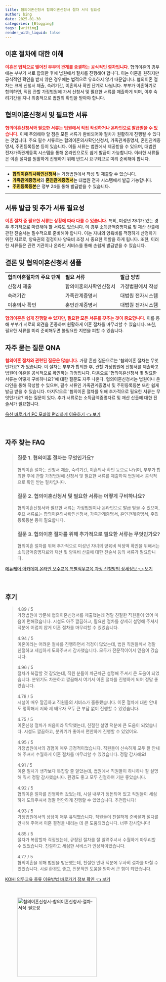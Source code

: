 ```yaml
---
title: 협의이혼신청서 합의이혼신청서 절차 서식 필요성
author: bing
date: 2025-01-30
categories: [Blogging]
tags: [writing]
render_with_liquid: false
---
```



<h2 id='이혼 절차에 대한 이해'>이혼 절차에 대한 이해</h2>

<p><b><span style="color: #ee2323;">이혼은 법적으로 맺어진 부부의 관계를 종결하는 공식적인 절차입니다.</span></b> 협의이혼의 경우에는 부부가 서로 합의한 후에 법원에서 절차를 진행해야 합니다. 이는 이혼을 원하지만 공식적인 확인을 받지 않은 경우에는 법적으로 유효하지 않기 때문입니다. 협의이혼 절차는 크게 신청서 제출, 숙려기간, 이혼의사 확인 단계로 나뉩니다. 부부가 이혼하기로 합의하면, 직접 관할 가정법원에 가서 신청서 및 필요한 서류를 제출하게 되며, 이후 숙려기간을 지나 최종적으로 법원의 확인을 받아야 합니다.</p>

<h2 id='협의이혼신청서 및 필요한 서류'>협의이혼신청서 및 필요한 서류</h2>

<p><b><span style="color: #ee2323;">협의이혼신청서와 필요한 서류는 법원에서 직접 작성하거나 온라인으로 발급받을 수 있습니다.</span></b> 이때 주의해야 할 점은 모든 서류가 완비되어야 절차가 원활하게 진행될 수 있다는 것입니다. 주요 필수 서류로는 합의이혼의사확인신청서, 가족관계증명서, 혼인관계증명서, 주민등록등본 등이 있습니다. 이들 서류는 법원에서 제공받을 수 있으며, 대법원 전자가족관계등록 시스템을 통해 온라인으로도 쉽게 발급이 가능합니다. 이러한 서류들은 이혼 절차를 원활하게 진행하기 위해 반드시 요구되므로 미리 준비해야 합니다.</p>

<hr />

<ul>
    <li><b><span style="background-color: #ffe066;">합의이혼의사확인신청서</span></b>는 가정법원에서 작성 및 제출할 수 있습니다.</li>
    <li><b><span style="background-color: #ffe066;">가족관계증명서</span></b>와 <b><span style="background-color: #ffe066;">혼인관계증명서</span></b>는 대법원 전자 시스템에서 발급 가능합니다.</li>
    <li><b><span style="background-color: #ffe066;">주민등록등본</span></b>은 정부 24를 통해 발급받을 수 있습니다.</li>
</ul>

<hr />

<h2 id='서류 발급 및 추가 서류 필요성'>서류 발급 및 추가 서류 필요성</h2>

<p><b><span style="color: #ee2323;">이혼 절차 중 필요한 서류는 상황에 따라 다를 수 있습니다.</span></b> 특히, 미성년 자녀가 있는 경우 추가적으로 마련해야 할 서류도 있습니다. 이 경우 소득금액증명자료 및 재산 산출에 관한 진술서는 필수적으로 준비해야 합니다. 이는 자녀의 양육비를 적정하게 산정하기 위한 자료로, 양육권의 결정이나 양육비 조정 시 중요한 역할을 하게 됩니다. 또한, 이러한 서류들은 관련 기관이나 온라인 서비스를 통해 손쉽게 발급받을 수 있습니다.</p>

<h2 id='결론 및 협의이혼신청서 샘플'>결론 및 협의이혼신청서 샘플</h2>

<table>
    <tr>
        <td><b>협의이혼절차의 주요 단계</b></td>
        <td><b>필요 서류</b></td>
        <td><b>발급 방법</b></td>
    </tr>
    <tr>
        <td>신청서 제출</td>
        <td>합의이혼의사확인신청서</td>
        <td>가정법원에서 작성</td>
    </tr>
    <tr>
        <td>숙려기간</td>
        <td>가족관계증명서</td>
        <td>대법원 전자시스템</td>
    </tr>
    <tr>
        <td>이혼의사 확인</td>
        <td>혼인관계증명서</td>
        <td>대법원 전자시스템</td>
    </tr>
</table>

<p><b><span style="color: #ee2323;">협의이혼은 쉽게 진행할 수 있지만, 필요한 모든 서류를 갖추는 것이 중요합니다.</span></b> 이를 통해 부부가 서로의 의견을 존중하며 원활하게 이혼 절차를 마무리할 수 있습니다. 또한, 필요한 서류를 미리 준비해두면 불필요한 지연을 피할 수 있습니다.</p>

<h2 id='자주 묻는 질문 QNA'>자주 묻는 질문 QNA</h2>

<p><b><span style="color: #ee2323;">협의이혼 절차와 관련된 질문은 많습니다.</span></b> 가장 흔한 질문으로는 '협의이혼 절차는 무엇인가요?'가 있습니다. 이 절차는 부부가 합의한 후, 관할 가정법원에 신청서를 제출하고 법원이 이혼을 공식적으로 확인하는 과정입니다. 다음으로 '협의이혼신청서 및 필요한 서류는 어떻게 구비하나요?'에 대한 질문도 자주 나온다. 협의이혼신청서는 법원이나 온라인을 통해 작성할 수 있으며, 필수 서류인 가족관계증명서 및 주민등록등본 또한 쉽게 발급 받을 수 있습니다. 마지막으로 '협의이혼 절차를 위해 추가적으로 필요한 서류는 무엇인가요?'라는 질문이 있다. 추가 서류로는 소득금액증명자료 및 재산 산출에 대한 진술서가 필요합니다.</p>


<p><a class="click-button" title="옥션 바로가기 PC 모바일 편리하게 이용하기" href="https://purplelist.github.io/posts/%EC%98%A5%EC%85%98-%EB%B0%94%EB%A1%9C%EA%B0%80%EA%B8%B0-PC-%EB%AA%A8%EB%B0%94%EC%9D%BC-%ED%8E%B8%EB%A6%AC%ED%95%98%EA%B2%8C-%EC%9D%B4%EC%9A%A9%ED%95%98%EA%B8%B0/" rel="dofollow">옥션 바로가기 PC 모바일 편리하게 이용하기 👈 보기</a></p><br>
<h2 id='자주_찾는_FAQ'>자주 찾는 FAQ</h2>
<div itemscope="" itemtype="https://schema.org/FAQPage"> 
<blockquote> 
<div itemscope="" itemprop="mainEntity" itemtype="https://schema.org/Question"> 
<h3 itemprop="name">질문 1. 협의이혼 절차는 무엇인가요?</h3> 
<div itemscope="" itemprop="acceptedAnswer" itemtype="https://schema.org/Answer"> 
<span itemprop="text"> 
<p>협의이혼 절차는 신청서 제출, 숙려기간, 이혼의사 확인 등으로 나뉘며, 부부가 합의한 후에 관할 가정법원에 신청서 및 필요한 서류를 제출하여 법원에서 공식적으로 확인 받는 절차입니다.</p> 
</span> 
</div> 
</div> 

<div itemscope="" itemprop="mainEntity" itemtype="https://schema.org/Question"> 
<h3 itemprop="name">질문 2. 협의이혼신청서 및 필요한 서류는 어떻게 구비하나요?</h3> 
<div itemscope="" itemprop="acceptedAnswer" itemtype="https://schema.org/Answer"> 
<span itemprop="text"> 
<p>협의이혼신청서와 필요한 서류는 가정법원이나 온라인으로 발급 받을 수 있으며, 주요 서류로는 합의이혼의사확인신청서, 가족관계증명서, 혼인관계증명서, 주민등록등본 등이 필요합니다.</p> 
</span> 
</div> 
</div> 

<div itemscope="" itemprop="mainEntity" itemtype="https://schema.org/Question"> 
<h3 itemprop="name">질문 3. 협의이혼 절차를 위해 추가적으로 필요한 서류는 무엇인가요?</h3> 
<div itemscope="" itemprop="acceptedAnswer" itemtype="https://schema.org/Answer"> 
<span itemprop="text"> 
<p>협의이혼 절차를 위해 추가적으로 미성년 자녀의 양육비 적정액 확인을 위해서는 소득금액증명자료와 재산 및 양육비 산출에 대한 진술서 등의 서류가 필요합니다.</p> 
</span> 
</div> 
</div> 

</blockquote> 
</div>
<p><a class="click-button" title="에듀케어 아카데미 온라인 보수교육 특별직무교육 과정 신청방법 상세정보" href="https://purplelist.github.io/posts/%EC%97%90%EB%93%80%EC%BC%80%EC%96%B4-%EC%95%84%EC%B9%B4%EB%8D%B0%EB%AF%B8-%EC%98%A8%EB%9D%BC%EC%9D%B8-%EB%B3%B4%EC%88%98%EA%B5%90%EC%9C%A1-%ED%8A%B9%EB%B3%84%EC%A7%81%EB%AC%B4%EA%B5%90%EC%9C%A1-%EA%B3%BC%EC%A0%95-%EC%8B%A0%EC%B2%AD%EB%B0%A9%EB%B2%95-%EC%83%81%EC%84%B8%EC%A0%95%EB%B3%B4/" rel="dofollow">에듀케어 아카데미 온라인 보수교육 특별직무교육 과정 신청방법 상세정보 👈 보기</a></p><br>
<h2 id='후기'>후기</h2>
<div itemscope itemtype="https://schema.org/Product">
  <blockquote>
  <div itemprop="review" itemscope itemtype="https://schema.org/Review">
      <div itemprop="reviewRating" itemscope itemtype="https://schema.org/Rating"> <span itemprop="ratingValue">4.89</span> / <span itemprop="bestRating">5</span> </div>
      <span itemprop="reviewBody">가정법원에 방문해 협의이혼신청서를 제출했는데 정말 친절한 직원들이 있어 마음이 편해졌습니다. 시설도 아주 깔끔하고, 필요한 절차를 상세히 설명해 주셔서 덕분에 어렵지 않게 이혼 절차를 마무리할 수 있었습니다.</span>
  </div>
  <br>
  <div itemprop="review" itemscope itemtype="https://schema.org/Review">
      <div itemprop="reviewRating" itemscope itemtype="https://schema.org/Rating"> <span itemprop="ratingValue">4.94</span> / <span itemprop="bestRating">5</span> </div>
      <span itemprop="reviewBody">이혼이라는 어려운 절차를 진행하면서 걱정이 많았는데, 법원 직원들께서 정말 친절하고 세심하게 도와주셔서 감사했습니다. 모두가 전문적이어서 믿음이 갔습니다.</span>
  </div>
  <br>
  <div itemprop="review" itemscope itemtype="https://schema.org/Review">
      <div itemprop="reviewRating" itemscope itemtype="https://schema.org/Rating"> <span itemprop="ratingValue">4.96</span> / <span itemprop="bestRating">5</span> </div>
      <span itemprop="reviewBody">절차가 복잡할 것 같았는데, 직원 분들이 차근차근 설명해 주셔서 큰 도움이 되었습니다. 분위기도 차분하고 깔끔해서 여기서 이혼 절차를 진행하게 되어 정말 좋았습니다.</span>
  </div>
  <br>
  <div itemprop="review" itemscope itemtype="https://schema.org/Review">
      <div itemprop="reviewRating" itemscope itemtype="https://schema.org/Rating"> <span itemprop="ratingValue">4.78</span> / <span itemprop="bestRating">5</span> </div>
      <span itemprop="reviewBody">시설이 매우 깔끔하고 직원들의 서비스가 훌륭했습니다. 이혼 절차에 대한 안내도 명확해서 저와 제 배우자 모두 큰 부담 없이 진행할 수 있었습니다.</span>
  </div>
  <br>
  <div itemprop="review" itemscope itemtype="https://schema.org/Review">
      <div itemprop="reviewRating" itemscope itemtype="https://schema.org/Rating"> <span itemprop="ratingValue">4.75</span> / <span itemprop="bestRating">5</span> </div>
      <span itemprop="reviewBody">이혼신청 절차가 처음이라 막막했는데, 친절한 설명 덕분에 큰 도움이 되었습니다. 시설도 깔끔하고, 분위기가 좋아서 편안하게 진행할 수 있었어요.</span>
  </div>
  <br>
  <div itemprop="review" itemscope itemtype="https://schema.org/Review">
      <div itemprop="reviewRating" itemscope itemtype="https://schema.org/Rating"> <span itemprop="ratingValue">4.95</span> / <span itemprop="bestRating">5</span> </div>
      <span itemprop="reviewBody">가정법원에서의 경험이 매우 긍정적이었습니다. 직원들이 신속하게 모두 잘 안내해 주셔서 수월하게 이혼 절차를 마무리할 수 있었습니다. 정말 감사해요!</span>
  </div>
  <br>
  <div itemprop="review" itemscope itemtype="https://schema.org/Review">
      <div itemprop="reviewRating" itemscope itemtype="https://schema.org/Rating"> <span itemprop="ratingValue">4.91</span> / <span itemprop="bestRating">5</span> </div>
      <span itemprop="reviewBody">이혼 절차가 생각보다 복잡할 줄 알았는데, 법원에서 직원들이 하나하나 잘 설명해 줘서 정말 감사했습니다. 환경도 좋고 모두 친절하여 기분 좋았습니다.</span>
  </div>
  <br>
  <div itemprop="review" itemscope itemtype="https://schema.org/Review">
      <div itemprop="reviewRating" itemscope itemtype="https://schema.org/Rating"> <span itemprop="ratingValue">4.92</span> / <span itemprop="bestRating">5</span> </div>
      <span itemprop="reviewBody">협의이혼 절차를 진행하러 갔었는데, 시설 내부가 정돈되어 있고 직원들이 세심하게 도와주셔서 정말 편안하게 진행할 수 있었습니다. 추천합니다!</span>
  </div>
  <br>
  <div itemprop="review" itemscope itemtype="https://schema.org/Review">
      <div itemprop="reviewRating" itemscope itemtype="https://schema.org/Rating"> <span itemprop="ratingValue">4.93</span> / <span itemprop="bestRating">5</span> </div>
      <span itemprop="reviewBody">가정법원에서의 상담이 매우 유익했습니다. 직원들이 친절하게 준비물과 절차를 안내해 주어서 이혼 결정을 내리는 데 큰 도움되었습니다. 너무 감사합니다!</span>
  </div>
  <br>
  <div itemprop="review" itemscope itemtype="https://schema.org/Review">
      <div itemprop="reviewRating" itemscope itemtype="https://schema.org/Rating"> <span itemprop="ratingValue">4.85</span> / <span itemprop="bestRating">5</span> </div>
      <span itemprop="reviewBody">절차가 복잡할까 걱정했는데, 규정된 절차를 잘 알려주셔서 수월하게 마무리할 수 있었습니다. 친절하고 세심한 서비스가 인상적이었습니다.</span>
  </div>
  <br>
  <div itemprop="review" itemscope itemtype="https://schema.org/Review">
      <div itemprop="reviewRating" itemscope itemtype="https://schema.org/Rating"> <span itemprop="ratingValue">4.77</span> / <span itemprop="bestRating">5</span> </div>
      <span itemprop="reviewBody">협의이혼을 위해 법원을 방문했는데, 친절한 안내 덕분에 무사히 절차를 마칠 수 있었습니다. 시설 환경도 좋고, 전문적인 도움을 받아서 큰 힘이 되었습니다.</span>
  </div>
  </blockquote>
</div>
<p><a class="click-button" title="KOHI 의무교육 종류 이용방법 바로가기 정보 확인" href="https://purplelist.github.io/posts/KOHI-%EC%9D%98%EB%AC%B4%EA%B5%90%EC%9C%A1-%EC%A2%85%EB%A5%98-%EC%9D%B4%EC%9A%A9%EB%B0%A9%EB%B2%95-%EB%B0%94%EB%A1%9C%EA%B0%80%EA%B8%B0-%EC%A0%95%EB%B3%B4-%ED%99%95%EC%9D%B8/" rel="dofollow">KOHI 의무교육 종류 이용방법 바로가기 정보 확인 👈 보기</a></p><br>
<figure class="image"><img src="https://purplelist.github.io/assets/img/thumbnail/협의이혼신청서-합의이혼신청서-절차-서식-필요성.webp" alt="협의이혼신청서-합의이혼신청서-절차-서식-필요성" width="256" height="256"></figure>